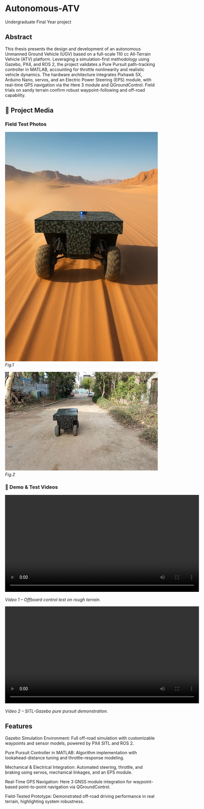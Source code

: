 # Autonomous-ATV
Undergraduate Final Year project

## Abstract
This thesis presents the design and development of an autonomous Unmanned Ground Vehicle (UGV) based on a full-scale 110 cc All-Terrain Vehicle (ATV) platform. Leveraging a simulation-first methodology using Gazebo, PX4, and ROS 2, the project validates a Pure Pursuit path-tracking controller in MATLAB, accounting for throttle nonlinearity and realistic vehicle dynamics. The hardware architecture integrates Pixhawk 5X, Arduino Nano, servos, and an Electric Power Steering (EPS) module, with real-time GPS navigation via the Here 3 module and QGroundControl. Field trials on sandy terrain confirm robust waypoint-following and off-road capability.
## 📸 Project Media

### Field Test Photos

<!-- assumes your pics are in videos/pic1.jpg and videos/pic2.jpg -->
![Field Test 1](videos/Pic1.jpg)
*Fig.1*

![Offroad Testing](videos/vehicle_p2p.jpeg)
*Fig.2*

### 🎥 Demo & Test Videos

<!-- HTML5 video embeds work on GitHub -->
<video width="640" controls>
  <source src="videos/Auto Testing.mp4" type="video/mp4">
  Your browser doesn’t support embedded video.
</video>
<p><em>Video 1 – Offboard control test on rough terrain.</em></p>

<video width="640" controls>
  <source src="videos/Video1.mp4" type="video/mp4">
  Your browser doesn’t support embedded video.
</video>
<p><em>Video 2 – SITL-Gazebo pure pursuit demonstration.</em></p>




## Features
Gazebo Simulation Environment: Full off-road simulation with customizable waypoints and sensor models, powered by PX4 SITL and ROS 2.

Pure Pursuit Controller in MATLAB: Algorithm implementation with lookahead-distance tuning and throttle-response modeling.

Mechanical & Electrical Integration: Automated steering, throttle, and braking using servos, mechanical linkages, and an EPS module.

Real-Time GPS Navigation: Here 3 GNSS module integration for waypoint-based point-to-point navigation via QGroundControl.

Field-Tested Prototype: Demonstrated off-road driving performance in real terrain, highlighting system robustness.
